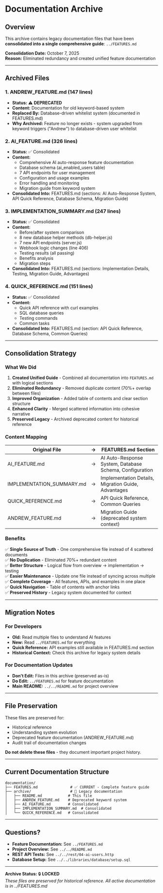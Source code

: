 # Documentation Archive

## Overview

This archive contains legacy documentation files that have been **consolidated into a single comprehensive guide**: `../FEATURES.md`

**Consolidation Date:** October 7, 2025  
**Reason:** Eliminated redundancy and created unified feature documentation

---

## Archived Files

### 1. **ANDREW_FEATURE.md** (147 lines)

- **Status:** ⚠️ **DEPRECATED**
- **Content:** Documentation for old keyword-based system
- **Replaced By:** Database-driven whitelist system (documented in FEATURES.md)
- **Why Archived:** Feature no longer exists - system upgraded from keyword triggers ("Andrew") to database-driven user whitelist

### 2. **AI_FEATURE.md** (326 lines)

- **Status:** ✅ Consolidated
- **Content:**
  - Comprehensive AI auto-response feature documentation
  - Database schema (ai_enabled_users table)
  - 7 API endpoints for user management
  - Configuration and usage examples
  - Error handling and monitoring
  - Migration guide from keyword system
- **Consolidated Into:** FEATURES.md (sections: AI Auto-Response System, API Quick Reference, Database Schema, Migration Guide)

### 3. **IMPLEMENTATION_SUMMARY.md** (247 lines)

- **Status:** ✅ Consolidated
- **Content:**
  - Before/after system comparison
  - 8 new database helper methods (db-helper.js)
  - 7 new API endpoints (server.js)
  - Webhook logic changes (line 406)
  - Testing results (all passing)
  - Benefits analysis
  - Migration steps
- **Consolidated Into:** FEATURES.md (sections: Implementation Details, Testing, Migration Guide, Advantages)

### 4. **QUICK_REFERENCE.md** (151 lines)

- **Status:** ✅ Consolidated
- **Content:**
  - Quick API reference with curl examples
  - SQL database queries
  - Testing commands
  - Common tasks
- **Consolidated Into:** FEATURES.md (section: API Quick Reference, Database Schema, Common Queries)

---

## Consolidation Strategy

### What We Did

1. **Created Unified Guide** - Combined all documentation into `FEATURES.md` with logical sections
2. **Eliminated Redundancy** - Removed duplicate content (70%+ overlap between files)
3. **Improved Organization** - Added table of contents and clear section structure
4. **Enhanced Clarity** - Merged scattered information into cohesive narrative
5. **Preserved Legacy** - Archived deprecated content for historical reference

### Content Mapping

| Original File             | →   | FEATURES.md Section                                     |
| ------------------------- | --- | ------------------------------------------------------- |
| AI_FEATURE.md             | →   | AI Auto-Response System, Database Schema, Configuration |
| IMPLEMENTATION_SUMMARY.md | →   | Implementation Details, Migration Guide, Advantages     |
| QUICK_REFERENCE.md        | →   | API Quick Reference, Common Queries                     |
| ANDREW_FEATURE.md         | →   | Migration Guide (deprecated system context)             |

### Benefits

✅ **Single Source of Truth** - One comprehensive file instead of 4 scattered documents  
✅ **No Duplication** - Eliminated 70%+ redundant content  
✅ **Better Structure** - Logical flow from overview → implementation → testing  
✅ **Easier Maintenance** - Update one file instead of syncing across multiple  
✅ **Complete Coverage** - All features, APIs, and examples in one place  
✅ **Quick Navigation** - Table of contents with anchor links  
✅ **Preserved History** - Legacy system documented for context

---

## Migration Notes

### For Developers

- **Old:** Read multiple files to understand AI features
- **New:** Read `../FEATURES.md` for everything
- **Quick Reference:** API examples still available in FEATURES.md section
- **Historical Context:** Check this archive for legacy system details

### For Documentation Updates

- **Don't Edit:** Files in this archive (preserved as-is)
- **Do Edit:** `../FEATURES.md` for feature documentation
- **Main README:** `../../README.md` for project overview

---

## File Preservation

These files are preserved for:

- Historical reference
- Understanding system evolution
- Deprecated feature documentation (ANDREW_FEATURE.md)
- Audit trail of documentation changes

**Do not delete these files** - they document important project history.

---

## Current Documentation Structure

```
documentation/
├── FEATURES.md               # ✅ CURRENT - Complete feature guide
├── archive/                  # 📁 Legacy documentation
│   ├── README.md            # This file
│   ├── ANDREW_FEATURE.md    # Deprecated keyword system
│   ├── AI_FEATURE.md        # Consolidated
│   ├── IMPLEMENTATION_SUMMARY.md  # Consolidated
│   └── QUICK_REFERENCE.md   # Consolidated
```

---

## Questions?

- **Feature Documentation:** See `../FEATURES.md`
- **Project Overview:** See `../../README.md`
- **REST API Tests:** See `../../rest/04-ai-users.http`
- **Database Setup:** See `../../libraries/database/setup.sql`

---

**Archive Status:** 🔒 **LOCKED**  
_These files are preserved for historical reference. All active documentation is in ../FEATURES.md_
